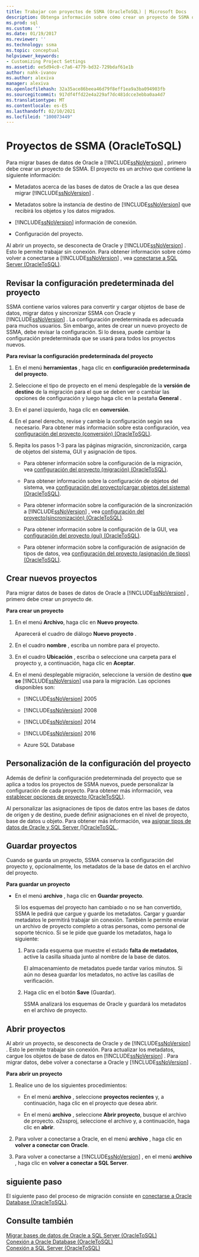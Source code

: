 ```yaml
---
title: Trabajar con proyectos de SSMA (OracleToSQL) | Microsoft Docs
description: Obtenga información sobre cómo crear un proyecto de SSMA que contenga metadatos de las bases de datos de Oracle que se van a migrar y SQL Server, junto con la información de conexión y configuración.
ms.prod: sql
ms.custom: ''
ms.date: 01/19/2017
ms.reviewer: ''
ms.technology: ssma
ms.topic: conceptual
helpviewer_keywords:
- Customizing Project Settings
ms.assetid: ee5d94c0-c7a6-4779-bd32-729bdaf61e1b
author: nahk-ivanov
ms.author: alexiva
manager: alexiva
ms.openlocfilehash: 32a35ace86beea46d79f8eff1ea9a3ba094903fb
ms.sourcegitcommit: 917df4ffd22e4a229af7dc481dcce3ebba0aa4d7
ms.translationtype: MT
ms.contentlocale: es-ES
ms.lasthandoff: 02/10/2021
ms.locfileid: "100073449"
---
```

# <a name="working-with-ssma-projects-oracletosql"></a>Proyectos de SSMA (OracleToSQL)
Para migrar bases de datos de Oracle a [!INCLUDE[ssNoVersion](../../includes/ssnoversion-md.md)] , primero debe crear un proyecto de SSMA. El proyecto es un archivo que contiene la siguiente información:  
  
-   Metadatos acerca de las bases de datos de Oracle a las que desea migrar [!INCLUDE[ssNoVersion](../../includes/ssnoversion-md.md)] .  
  
-   Metadatos sobre la instancia de destino de [!INCLUDE[ssNoVersion](../../includes/ssnoversion-md.md)] que recibirá los objetos y los datos migrados.  
  
-   [!INCLUDE[ssNoVersion](../../includes/ssnoversion-md.md)] información de conexión.  
  
-   Configuración del proyecto.  
  
Al abrir un proyecto, se desconecta de Oracle y [!INCLUDE[ssNoVersion](../../includes/ssnoversion-md.md)] . Esto le permite trabajar sin conexión. Para obtener información sobre cómo volver a conectarse a [!INCLUDE[ssNoVersion](../../includes/ssnoversion-md.md)] , vea [conectarse a SQL Server &#40;OracleToSQL&#41;](../../ssma/oracle/connecting-to-sql-server-oracletosql.md).  
  
## <a name="reviewing-default-project-settings"></a>Revisar la configuración predeterminada del proyecto  
SSMA contiene varios valores para convertir y cargar objetos de base de datos, migrar datos y sincronizar SSMA con Oracle y [!INCLUDE[ssNoVersion](../../includes/ssnoversion-md.md)] . La configuración predeterminada es adecuada para muchos usuarios. Sin embargo, antes de crear un nuevo proyecto de SSMA, debe revisar la configuración. Si lo desea, puede cambiar la configuración predeterminada que se usará para todos los proyectos nuevos.  
  
**Para revisar la configuración predeterminada del proyecto**  
  
1.  En el menú **herramientas** , haga clic en **configuración predeterminada del proyecto**.  
  
2.  Seleccione el tipo de proyecto en el menú desplegable de la **versión de destino** de la migración para el que se deben ver o cambiar las opciones de configuración y luego haga clic en la pestaña **General** .  
  
3.  En el panel izquierdo, haga clic en **conversión**.  
  
4.  En el panel derecho, revise y cambie la configuración según sea necesario. Para obtener más información sobre esta configuración, vea [configuración del proyecto &#40;conversión&#41; &#40;OracleToSQL&#41;](../../ssma/oracle/project-settings-conversion-oracletosql.md).  
  
5.  Repita los pasos 1-3 para las páginas migración, sincronización, carga de objetos del sistema, GUI y asignación de tipos.  
  
    -   Para obtener información sobre la configuración de la migración, vea [configuración del proyecto &#40;migración&#41; &#40;OracleToSQL&#41;](../../ssma/oracle/project-settings-migration-oracletosql.md).  
  
    -   Para obtener información sobre la configuración de objetos del sistema, vea [configuración del proyecto&#40;cargar objetos del sistema&#41; &#40;OracleToSQL&#41;](../../ssma/oracle/project-settings-loading-system-objects-oracletosql.md).  
  
    -   Para obtener información sobre la configuración de la sincronización a [!INCLUDE[ssNoVersion](../../includes/ssnoversion-md.md)] , vea [configuración del proyecto&#40;sincronización&#41; &#40;OracleToSQL&#41;](../../ssma/oracle/project-settings-synchronization-oracletosql.md).  
  
    -   Para obtener información sobre la configuración de la GUI, vea [configuración del proyecto &#40;gui&#41; &#40;OracleToSQL&#41;](../../ssma/oracle/project-settings-gui-oracletosql.md).  
  
    -   Para obtener información sobre la configuración de asignación de tipos de datos, vea [configuración del proyecto &#40;asignación de tipos&#41; &#40;OracleToSQL&#41;](../../ssma/oracle/project-settings-type-mapping-oracletosql.md).  
  
## <a name="creating-new-projects"></a>Crear nuevos proyectos  
Para migrar datos de bases de datos de Oracle a [!INCLUDE[ssNoVersion](../../includes/ssnoversion-md.md)] , primero debe crear un proyecto de.  
  
**Para crear un proyecto**  
  
1.  En el menú **Archivo**, haga clic en **Nuevo proyecto**.  
  
    Aparecerá el cuadro de diálogo **Nuevo proyecto** .  
  
2.  En el cuadro **nombre** , escriba un nombre para el proyecto.  
  
3.  En el cuadro **Ubicación** , escriba o seleccione una carpeta para el proyecto y, a continuación, haga clic en **Aceptar**.  
  
4.  En el menú desplegable migración, seleccione la versión de destino **que se** [!INCLUDE[ssNoVersion](../../includes/ssnoversion-md.md)] usa para la migración. Las opciones disponibles son:  
  
    -   [!INCLUDE[ssNoVersion](../../includes/ssnoversion-md.md)] 2005  
  
    -   [!INCLUDE[ssNoVersion](../../includes/ssnoversion-md.md)] 2008  
  
    -   [!INCLUDE[ssNoVersion](../../includes/ssnoversion-md.md)] 2014  
  
    -   [!INCLUDE[ssNoVersion](../../includes/ssnoversion-md.md)] 2016  
  
    -   Azure SQL Database  
  
## <a name="customizing-project-settings"></a>Personalización de la configuración del proyecto  
Además de definir la configuración predeterminada del proyecto que se aplica a todos los proyectos de SSMA nuevos, puede personalizar la configuración de cada proyecto. Para obtener más información, vea [establecer opciones de proyecto &#40;OracleToSQL&#41;](../../ssma/oracle/setting-project-options-oracletosql.md).  
  
Al personalizar las asignaciones de tipos de datos entre las bases de datos de origen y de destino, puede definir asignaciones en el nivel de proyecto, base de datos u objeto. Para obtener más información, vea [asignar tipos de datos de Oracle y SQL Server &#40;&#41;OracleToSQL ](../../ssma/oracle/mapping-oracle-and-sql-server-data-types-oracletosql.md).  
  
## <a name="saving-projects"></a>Guardar proyectos  
Cuando se guarda un proyecto, SSMA conserva la configuración del proyecto y, opcionalmente, los metadatos de la base de datos en el archivo del proyecto.  
  
**Para guardar un proyecto**  
  
-   En el menú **archivo** , haga clic en **Guardar proyecto**.  
  
    Si los esquemas del proyecto han cambiado o no se han convertido, SSMA le pedirá que cargue y guarde los metadatos. Cargar y guardar metadatos le permitirá trabajar sin conexión. También le permite enviar un archivo de proyecto completo a otras personas, como personal de soporte técnico. Si se le pide que guarde los metadatos, haga lo siguiente:  
  
    1.  Para cada esquema que muestre el estado **falta de metadatos**, active la casilla situada junto al nombre de la base de datos.  
  
        El almacenamiento de metadatos puede tardar varios minutos. Si aún no desea guardar los metadatos, no active las casillas de verificación.  
  
    2.  Haga clic en el botón **Save** (Guardar).  
  
        SSMA analizará los esquemas de Oracle y guardará los metadatos en el archivo de proyecto.  
  
## <a name="opening-projects"></a>Abrir proyectos  
Al abrir un proyecto, se desconecta de Oracle y de [!INCLUDE[ssNoVersion](../../includes/ssnoversion-md.md)] . Esto le permite trabajar sin conexión. Para actualizar los metadatos, cargue los objetos de base de datos en [!INCLUDE[ssNoVersion](../../includes/ssnoversion-md.md)] . Para migrar datos, debe volver a conectarse a Oracle y [!INCLUDE[ssNoVersion](../../includes/ssnoversion-md.md)] .  
  
**Para abrir un proyecto**  
  
1.  Realice uno de los siguientes procedimientos:  
  
    -   En el menú **archivo** , seleccione **proyectos recientes** y, a continuación, haga clic en el proyecto que desea abrir.  
  
    -   En el menú **archivo** , seleccione **Abrir proyecto**, busque el archivo de proyecto. o2ssproj, seleccione el archivo y, a continuación, haga clic en **abrir**.  
  
2.  Para volver a conectarse a Oracle, en el menú **archivo** , haga clic en **volver a conectar con Oracle**.  
  
3.  Para volver a conectarse a [!INCLUDE[ssNoVersion](../../includes/ssnoversion-md.md)] , en el menú **archivo** , haga clic en **volver a conectar a SQL Server**.  
  
## <a name="next-step"></a>siguiente paso  
El siguiente paso del proceso de migración consiste en [conectarse a Oracle Database (OracleToSQL)](./connecting-to-oracle-database-oracletosql.md).  
  
## <a name="see-also"></a>Consulte también  
[Migrar bases de datos de Oracle a SQL Server &#40;OracleToSQL&#41;](../../ssma/oracle/migrating-oracle-databases-to-sql-server-oracletosql.md)  
[Conexión a Oracle Database &#40;OracleToSQL&#41;](../../ssma/oracle/connecting-to-oracle-database-oracletosql.md)  
[Conexión a SQL Server &#40;OracleToSQL&#41;](../../ssma/oracle/connecting-to-sql-server-oracletosql.md)  
